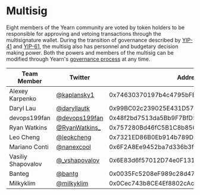 # Multisig

Eight members of the Yearn community are voted by token holders to be responsible for approving and vetoing transactions through the multisignature wallet. During the transition of governance described by [YIP-41](https://yips.yearn.finance/YIPS/yip-41) and [YIP-61](https://gov.yearn.finance/t/yip-61-governance-2-0/10460), the multisig also has personnel and budgetary decision making power. Both the powers and members of the multisig can be modified through Yearn's [governance process](https://docs.yearn.finance/proposal-process) at any time.  

|Team Member| Twitter| Address|
|-----------|--------|-------|
|Alexey Karpenko|[@kaplansky1](https://twitter.com/kaplansky1/status/1285427247286046725)|0x74630370197b4c4795bFEeF6645ee14F8cf8997D|
|Daryl Lau|[@daryllautk](https://twitter.com/Daryllautk/status/1285434908383444992)|0x99BC02c239025E431D5741cC1DbA8CE77fc51CE3|
|devops199fan|[@devops199fan](https://twitter.com/devops199fan/status/1285430347954622464)|0x48f2bd7513da5Bb9F7BfD54Ea37c41650Fd5f3a3|
|Ryan Watkins|[@RyanWatkins_](https://twitter.com/RyanWatkins_)|0x757280Bd46fC5B1C8b85628E800c443525Afc09b|
|Leo Cheng|[@leokcheng](https://twitter.com/leokcheng)|0x7321ED86B0Eb914b789D6A4CcBDd3bB10f367153|
|Mariano Conti|[@nanexcool](https://twitter.com/nanexcool)|0x6F2A8Ee9452ba7d336b3fba03caC27f7818AeAD6|
|Vasiliy Shapovalov|[@_vshapovalov](https://twitter.com/_vshapovalov/status/1299799139635679232)|0x6E83d6f57012D74e0F131753f8B5Ab557824507D|
|Banteg|[@bantg](https://twitter.com/bantg/status/1285426492906909696)|0x0035Fc5208eF989c28d47e552E92b0C507D2B318|
|Milkyklim|[@milkyklim](https://milkyklim.keybase.pub/yearn-social-proof.txt)|0x0Cec743b8CE4Ef8802cAc0e5df18a180ed8402A7|


